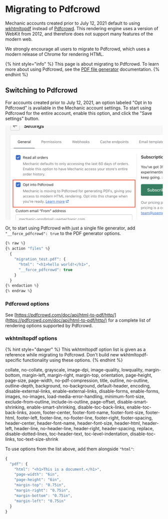 # Migrating to Pdfcrowd

Mechanic accounts created prior to July 12, 2021 default to using [wkhtmltopdf](https://wkhtmltopdf.org/) instead of [Pdfcrowd](https://pdfcrowd.com/). This rendering engine uses a version of WebKit from 2012, and therefore does not support many features of the modern web.

We strongly encourage all users to migrate to Pdfcrowd, which uses a modern release of Chrome for rendering HTML.

{% hint style="info" %}
This page is about migrating to Pdfcrowd. To learn more about using Pdfcrowd, see the [PDF file generator](./) documentation.
{% endhint %}

## Switching to Pdfcrowd

For accounts created prior to July 12, 2021, an option labeled "Opt in to Pdfcrowd" is available in the Mechanic account settings. To start using Pdfcrowd for the entire account, enable this option, and click the "Save settings" button.

![](<../../../../.gitbook/assets/Screen Shot 2022-05-05 at 11.54.42 AM.png>)

Or, to start using Pdfcrowd with just a single file generator, add `"__force_pdfcrowd": true` to the PDF generator options.

```javascript
{% raw %}
{% action "files" %}
  {
    "migration_test.pdf": {
      "html": "<h1>hello world!</h1>",
      "__force_pdfcrowd": true
    }
  }
{% endaction %}
{% endraw %}
```

### Pdfcrowd options

See [https://pdfcrowd.com/doc/api/html-to-pdf/http/](https://pdfcrowd.com/doc/api/html-to-pdf/http/) for a complete list of rendering options supported by Pdfcrowd.

### wkhtmltopdf options

{% hint style="danger" %}
This wkhtmltopdf option list is given as a reference while migrating to Pdfcrowd. Don't build new wkhtmltopdf-specific functionality using these options.
{% endhint %}

collate, no-collate, grayscale, image-dpi, image-quality, lowquality, margin-bottom, margin-left, margin-right, margin-top, orientation, page-height, page-size, page-width, no-pdf-compression, title, outline, no-outline, outline-depth, background, no-background, default-header, encoding, disable-external-links, enable-external-links, disable-forms, enable-forms, images, no-images, load-media-error-handling, minimum-font-size, exclude-from-outline, include-in-outline, page-offset, disable-smart-shrinking, enable-smart-shrinking, disable-toc-back-links, enable-toc-back-links, zoom, footer-center, footer-font-name, footer-font-size, footer-html, footer-left, footer-line, no-footer-line, footer-right, footer-spacing, header-center, header-font-name, header-font-size, header-html, header-left, header-line, no-header-line, header-right, header-spacing, replace, disable-dotted-lines, toc-header-text, toc-level-indentation, disable-toc-links, toc-text-size-shrink

To use options from the list above, add them alongside `"html"`:

```javascript
{
  "pdf": {
    "html": "<h1>This is a document.</h1>",
    "page-width": "6in",
    "page-height": "6in",
    "margin-top": "0.75in",
    "margin-right": "0.75in",
    "margin-bottom": "0.75in",
    "margin-left": "0.75in"
  }
}
```

##
